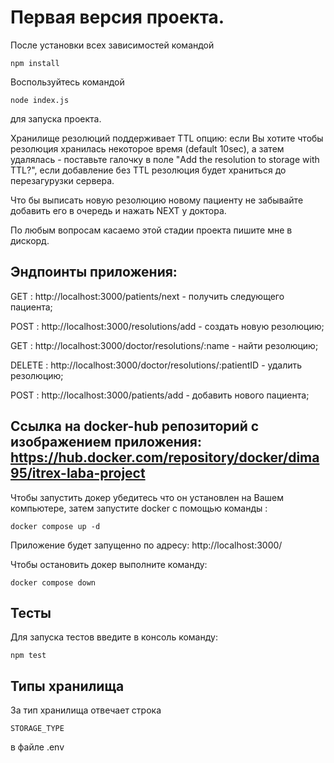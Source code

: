 # Первая версия проекта. 
После установки всех зависимостей командой 
``` 
npm install
```
Воспользуйтесь командой
```
node index.js
```
для запуска проекта.

Хранилище резолюций поддерживает TTL опцию: если Вы хотите чтобы резолюция хранилась некоторое время (default 10sec),
а затем удалялась - поставьте галочку в поле "Add the resolution to storage with TTL?", если добавление без TTL резолюция 
будет храниться до перезагурузки сервера.

Что бы выписать новую резолюцию новому пациенту не забывайте добавить его в очередь и нажать NEXT у доктора.

По любым вопросам касаемо этой стадии проекта пишите мне в дискорд.

## Эндпоинты приложения:

GET : http://localhost:3000/patients/next - получить следующего пациента;

POST : http://localhost:3000/resolutions/add - создать новую резолюцию;

GET : http://localhost:3000/doctor/resolutions/:name - найти резолюцию;

DELETE : http://localhost:3000/doctor/resolutions/:patientID - удалить резолюцию;

POST : http://localhost:3000/patients/add - добавить нового пациента;


## Ссылка на docker-hub репозиторий с изображением приложения: https://hub.docker.com/repository/docker/dima95/itrex-laba-project

Чтобы запустить докер убедитесь что он установлен на Вашем компьютере, затем запустите docker 
с помощью команды :
```
docker compose up -d
```
Приложение будет запущенно по адресу: http://localhost:3000/

Чтобы остановить докер выполните команду:
```
docker compose down
```

## Тесты

Для запуска тестов введите в консоль команду:
```
npm test
```

## Типы хранилища

За тип хранилища отвечает строка 
```
STORAGE_TYPE
```
в файле .env 